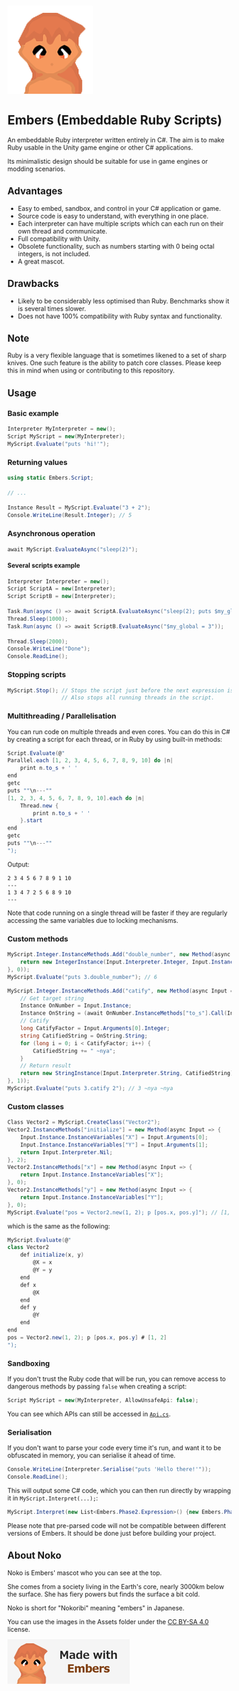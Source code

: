 ![Noko](Assets/Noko.png)

# Embers (Embeddable Ruby Scripts)

An embeddable Ruby interpreter written entirely in C#. The aim is to make Ruby usable in the Unity game engine or other C# applications.

Its minimalistic design should be suitable for use in game engines or modding scenarios.

## Advantages
- Easy to embed, sandbox, and control in your C# application or game.
- Source code is easy to understand, with everything in one place.
- Each interpreter can have multiple scripts which can each run on their own thread and communicate.
- Full compatibility with Unity.
- Obsolete functionality, such as numbers starting with 0 being octal integers, is not included.
- A great mascot.

## Drawbacks
- Likely to be considerably less optimised than Ruby. Benchmarks show it is several times slower.
- Does not have 100% compatibility with Ruby syntax and functionality.

## Note
Ruby is a very flexible language that is sometimes likened to a set of sharp knives. One such feature is the ability to patch core classes. Please keep this in mind when using or contributing to this repository.

## Usage
### Basic example
```csharp
Interpreter MyInterpreter = new();
Script MyScript = new(MyInterpreter);
MyScript.Evaluate("puts 'hi!'");
```
### Returning values
```csharp
using static Embers.Script;

// ...

Instance Result = MyScript.Evaluate("3 + 2");
Console.WriteLine(Result.Integer); // 5
```
### Asynchronous operation
```csharp
await MyScript.EvaluateAsync("sleep(2)");
```

#### Several scripts example
```csharp
Interpreter Interpreter = new();
Script ScriptA = new(Interpreter);
Script ScriptB = new(Interpreter);

Task.Run(async () => await ScriptA.EvaluateAsync("sleep(2); puts $my_global"));
Thread.Sleep(1000);
Task.Run(async () => await ScriptB.EvaluateAsync("$my_global = 3"));

Thread.Sleep(2000);
Console.WriteLine("Done");
Console.ReadLine();
```

### Stopping scripts
```csharp
MyScript.Stop(); // Stops the script just before the next expression is interpreted.
                 // Also stops all running threads in the script.
```

### Multithreading / Parallelisation
You can run code on multiple threads and even cores. You can do this in C# by creating a script for each thread, or in Ruby by using built-in methods:

```csharp
Script.Evaluate(@"
Parallel.each [1, 2, 3, 4, 5, 6, 7, 8, 9, 10] do |n|
    print n.to_s + ' '
end
getc
puts ""\n---""
[1, 2, 3, 4, 5, 6, 7, 8, 9, 10].each do |n|
    Thread.new {
        print n.to_s + ' '
    }.start
end
getc
puts ""\n---""
");
```
Output:
```
2 3 4 5 6 7 8 9 1 10
---
1 3 4 7 2 5 6 8 9 10
---
```

Note that code running on a single thread will be faster if they are regularly accessing the same variables due to locking mechanisms.

### Custom methods
```csharp
MyScript.Integer.InstanceMethods.Add("double_number", new Method(async Input => {
    return new IntegerInstance(Input.Interpreter.Integer, Input.Instance.Integer * 2);
}, 0));
MyScript.Evaluate("puts 3.double_number"); // 6
```
```csharp
MyScript.Integer.InstanceMethods.Add("catify", new Method(async Input => {
    // Get target string
    Instance OnNumber = Input.Instance;
    Instance OnString = (await OnNumber.InstanceMethods["to_s"].Call(Input.Interpreter, OnNumber))[0];
    // Catify
    long CatifyFactor = Input.Arguments[0].Integer;
    string CatifiedString = OnString.String;
    for (long i = 0; i < CatifyFactor; i++) {
        CatifiedString += " ~nya";
    }
    // Return result
    return new StringInstance(Input.Interpreter.String, CatifiedString);
}, 1));
MyScript.Evaluate("puts 3.catify 2"); // 3 ~nya ~nya
```
### Custom classes
```csharp
Class Vector2 = MyScript.CreateClass("Vector2");
Vector2.InstanceMethods["initialize"] = new Method(async Input => {
    Input.Instance.InstanceVariables["X"] = Input.Arguments[0];
    Input.Instance.InstanceVariables["Y"] = Input.Arguments[1];
    return Input.Interpreter.Nil;
}, 2);
Vector2.InstanceMethods["x"] = new Method(async Input => {
    return Input.Instance.InstanceVariables["X"];
}, 0);
Vector2.InstanceMethods["y"] = new Method(async Input => {
    return Input.Instance.InstanceVariables["Y"];
}, 0);
MyScript.Evaluate("pos = Vector2.new(1, 2); p [pos.x, pos.y]"); // [1, 2]
```
which is the same as the following:
```csharp
MyScript.Evaluate(@"
class Vector2
    def initialize(x, y)
        @X = x
        @Y = y
    end
    def x
        @X
    end
    def y
        @Y
    end
end
pos = Vector2.new(1, 2); p [pos.x, pos.y] # [1, 2]
");
```
### Sandboxing
If you don't trust the Ruby code that will be run, you can remove access to dangerous methods by passing `false` when creating a script:
```csharp
Script MyScript = new(MyInterpreter, AllowUnsafeApi: false);
```
You can see which APIs can still be accessed in [`Api.cs`](Source/Embers/Api.cs).

### Serialisation
If you don't want to parse your code every time it's run, and want it to be obfuscated in memory, you can serialise it ahead of time.
```csharp
Console.WriteLine(Interpreter.Serialise("puts 'Hello there!'"));
Console.ReadLine();
```
This will output some C# code, which you can then run directly by wrapping it in `MyScript.Interpret(...);`:
```csharp
MyScript.Interpret(new List<Embers.Phase2.Expression>() {new Embers.Phase2.MethodCallExpression(new Embers.Phase2.ObjectTokenExpression(new Embers.Phase2.Phase2Token(new DebugLocation(1, 0), Embers.Phase2.Phase2TokenType.LocalVariableOrMethod, "puts", new Embers.Phase1.Phase1Token(new DebugLocation(1, 0), Embers.Phase1.Phase1TokenType.Identifier, "puts", false, false))), new List<Embers.Phase2.Expression>() {new Embers.Phase2.ObjectTokenExpression(new Embers.Phase2.Phase2Token(new DebugLocation(1, 5), Embers.Phase2.Phase2TokenType.String, "Hello there!", new Embers.Phase1.Phase1Token(new DebugLocation(1, 5), Embers.Phase1.Phase1TokenType.String, "Hello there!", true, false)))}, null)});
```
Please note that pre-parsed code will not be compatible between different versions of Embers. It should be done just before building your project.

## About Noko
Noko is Embers' mascot who you can see at the top.

She comes from a society living in the Earth's core, nearly 3000km below the surface. She has fiery powers but finds the surface a bit cold.

Noko is short for "Nokoribi" meaning "embers" in Japanese.

You can use the images in the Assets folder under the [CC BY-SA 4.0](https://creativecommons.org/licenses/by-sa/4.0) license.

![Made with Embers](Assets/Made%20with%20Embers%20Mini.png)